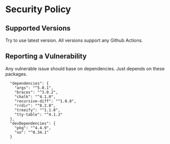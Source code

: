 # Security Policy

## Supported Versions

Try to use latest version. All versions support any Github Actions.

## Reporting a Vulnerability

Any vulnerable issue should base on dependencies. Just depends on these packages.

```
  "dependencies": {
    "args": "^5.0.1",
    "braces": "^3.0.2",
    "chalk": "^4.1.0",
    "recursive-diff": "^1.0.8",
    "rrdir": "^8.2.0",
    "treeify": "^1.1.0",
    "tty-table": "^4.1.3"
  },
  "devDependencies": {
    "pkg": "^4.4.9",
    "xo": "^0.34.1"
  }
```
